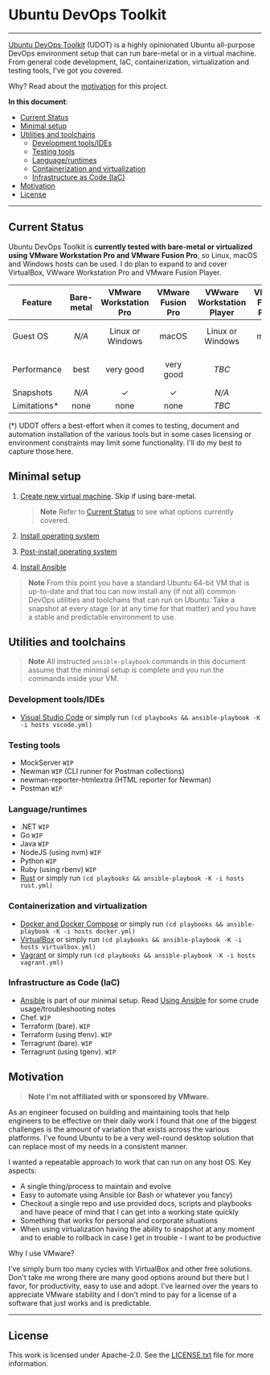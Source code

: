# Ubuntu DevOps Toolkit

---

[Ubuntu DevOps Toolkit](https://github.com/ruionwriting/ubuntu-dev-ops-toolkit) (UDOT) is a highly opinionated Ubuntu all-purpose DevOps environment setup that can run bare-metal or in a virtual machine. From general code development, IaC, containerization, virtualization and testing tools, I've got you covered.

Why? Read about the [motivation](#motivation) for this project.

**In this document**:

- [Current Status](#current-status)
- [Minimal setup](#minimal-setup)
- [Utilities and toolchains](#utilities-and-toolchains)
  - [Development tools/IDEs](#development-toolsides)
  - [Testing tools](#testing-tools)
  - [Language/runtimes](#languageruntimes)
  - [Containerization and virtualization](#containerization-and-virtualization)
  - [Infrastructure as Code (IaC)](#infrastructure-as-code-iac)
- [Motivation](#motivation)
- [License](#license)

---

## Current Status

Ubuntu DevOps Toolkit is **currently tested with bare-metal or virtualized using VMware Workstation Pro and VMware Fusion Pro**, so Linux, macOS and Windows hosts can be used. I do plan to expand to and cover VirtualBox, VWware Workstation Pro and VMware Fusion Player.

Feature|Bare-metal|VMware Workstation Pro|VMware Fusion Pro|VWware Workstation Player|VMware Fusion Player|VirtualBox
-|:-:|:-:|:-:|:-:|:-:|:-:
Guest OS|_N/A_|Linux or Windows|macOS|Linux or Windows|macOS|Linux, macOS or Windows
Performance|best|very good|very good|_TBC_|_TBC_|good, for most things
Snapshots|_N/A_|&#10003;|&#10003;|_N/A_|_N/A_|&#10003;
Limitations\*|none|none|none|_TBC_|_TBC_|_TBC_

(\*) UDOT offers a best-effort when it comes to testing, document and automation installation of the various tools but in some cases licensing or environment constraints may limit some functionality. I'll do my best to capture those here.

## Minimal setup

1. [Create new virtual machine](./docs/create-new-virtual-machine.md). Skip if using bare-metal.

   > **Note**
   > Refer to [Current Status](#current-status) to see what options currently covered.

1. [Install operating system](./docs/install-operating-system.md)
1. [Post-install operating system](./docs//post-install-operating-system.md)
1. [Install Ansible](./docs/install-ansible.md)

> **Note**
> From this point you have a standard Ubuntu 64-bit VM that is up-to-date and that tou can now install any (if not all) common DevOps utilities and toolchains that can run on Ubuntu. Take a snapshot at every stage (or at any time for that matter) and you have a stable and predictable environment to use.

## Utilities and toolchains

> **Note**
> All instructed `ansible-playbook` commands in this document assume that the minimal setup is complete and you run the commands inside your VM.

### Development tools/IDEs

- [Visual Studio Code](./docs/install-vscode.md) or simply run `(cd playbooks && ansible-playbook -K -i hosts vscode.yml)`

### Testing tools

- MockServer `WIP`
- Newman `WIP` (CLI runner for Postman collections)
- newman-reporter-htmlextra (HTML reporter for Newman)
- Postman `WIP`

### Language/runtimes

- .NET `WIP`
- Go `WIP`
- Java `WIP`
- NodeJS (using nvm) `WIP`
- Python `WIP`
- Ruby (using rbenv) `WIP`
- [Rust](./docs/install-rust.md) or simply run `(cd playbooks && ansible-playbook -K -i hosts rust.yml)`

### Containerization and virtualization

- [Docker and Docker Compose](./docs/install-docker.md) or simply run `(cd playbooks && ansible-playbook -K -i hosts docker.yml)`
- [VirtualBox](.docs/../docs/install-virtualbox.md) or simply run `(cd playbooks && ansible-playbook -K -i hosts virtualbox.yml)`
- [Vagrant](.docs/../docs/install-vagrant.md) or simply run `(cd playbooks && ansible-playbook -K -i hosts vagrant.yml)`

### Infrastructure as Code (IaC)

- [Ansible](./docs/install-ansible.md) is part of our minimal setup. Read [Using Ansible](./docs/using-ansible.md) for some crude usage/troubleshooting notes
- Chef. `WIP`
- Terraform (bare). `WIP`
- Terraform (using tfenv). `WIP`
- Terragrunt (bare). `WIP`
- Terragrunt (using tgenv). `WIP`

## Motivation

> **Note**
> **I'm not affiliated with or sponsored by VMware.**

As an engineer focused on building and maintaining tools that help engineers to be effective on their daily work I found that one of the biggest challenges is the amount of variation that exists across the various platforms. I've found Ubuntu to be a very well-round desktop solution that can replace most of my needs in a consistent manner.

I wanted a repeatable approach to work that can run on any host OS. Key aspects:

- A single thing/process to maintain and evolve
- Easy to automate using Ansible (or Bash or whatever you fancy)
- Checkout a single repo and use provided docs, scripts and playbooks and have peace of mind that I can get into a working state quickly
- Something that works for personal and corporate situations
- When using virtualization having the ability to snapshot at any moment and to enable to rollback in case I get in trouble - I want to be productive

Why I use VMware?

I've simply burn too many cycles with VirtualBox and other free solutions. Don't take me wrong there are many good options around but there but I favor, for productivity, easy to use and adopt. I've learned over the years to appreciate VMware stability and I don't mind to pay for a license of a software that just works and is predictable.

---

## License

This work is licensed under Apache-2.0. See the [LICENSE.txt](LICENSE.txt) file for more information.
